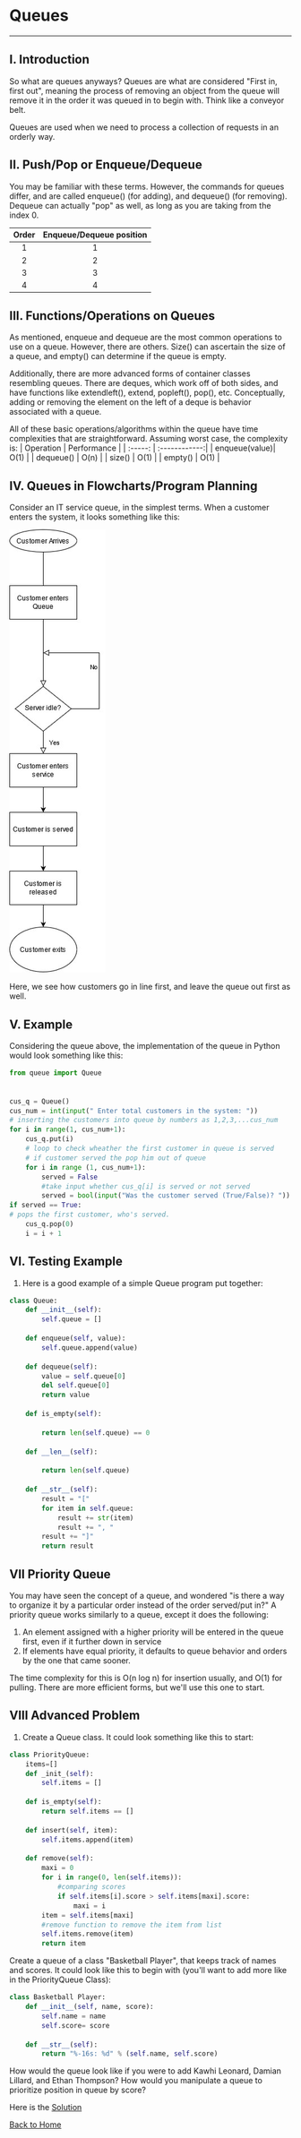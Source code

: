 # Queues
---
## I.  Introduction
So what are queues anyways?  Queues are what are considered "First in, first out", meaning the process of removing an object from the queue will remove it in the order it was queued in to begin with.  Think like a conveyor belt.

Queues are used when we need to process a collection of requests in an orderly way.

## II. Push/Pop or Enqueue/Dequeue
You may be familiar with these terms.  However, the commands for queues differ, and are called enqueue() (for adding), and dequeue() (for removing).  Dequeue can actually "pop" as well, as long as you are taking from the index 0.

|   Order   |      Enqueue/Dequeue position      |
| :-----:   | :------------:                     |
| 1         |1             |1                    |
| 2         |2             |2                    |
| 3         |3             |3                    |
| 4         |4             |4                    |

## III. Functions/Operations on Queues
As mentioned, enqueue and dequeue are the most common operations to use on a queue.  However, there are others.  Size() can ascertain the size of a queue, and empty() can determine if the queue is empty.

Additionally, there are more advanced forms of container classes resembling queues. There are deques, which work off of both sides, and have functions like extendleft(), extend, popleft(), pop(), etc.  Conceptually, adding or removing the element on the left of a deque is behavior associated with a queue.

All of these basic operations/algorithms within the queue have time complexities that are straightforward.  Assuming worst case, the complexity is:
| Operation     | Performance   |
| :-----:       | :------------:|
| enqueue(value)| O(1) |
| dequeue()     | O(n) |
| size()        | O(1) |
| empty()       | O(1) |


## IV. Queues in Flowcharts/Program Planning
Consider an IT service queue, in the simplest terms.  When a customer enters the system, it looks something like this:


![Queues Example](QueuesFlowchart.jpg)




Here, we see how customers go in line first, and leave the queue out first as well.

## V. Example
Considering the queue above, the implementation of the queue in Python would look something like this:
```Python
from queue import Queue  


cus_q = Queue()  
cus_num = int(input(" Enter total customers in the system: "))
# inserting the customers into queue by numbers as 1,2,3,...cus_num
for i in range(1, cus_num+1):
    cus_q.put(i)
    # loop to check wheather the first customer in queue is served
    # if customer served the pop him out of queue
    for i in range (1, cus_num+1):
        served = False
        #take input whether cus_q[i] is served or not served
        served = bool(input("Was the customer served (True/False)? "))
if served == True:
# pops the first customer, who's served.
    cus_q.pop(0)
    i = i + 1
```

## VI. Testing Example
1. Here is a good example of a simple Queue program put together:

```Python
class Queue:
    def __init__(self):
        self.queue = []

    def enqueue(self, value):
        self.queue.append(value)

    def dequeue(self):
        value = self.queue[0]
        del self.queue[0]
        return value

    def is_empty(self):

        return len(self.queue) == 0
    
    def __len__(self):

        return len(self.queue)

    def __str__(self):
        result = "["
        for item in self.queue:
            result += str(item)
            result += ", "
        result += "]"
        return result
```

## VII Priority Queue
You may have seen the concept of a queue, and wondered "is there a way to organize it by a particular order instead of the order served/put in?" A priority queue works similarly to a queue, except it does the following:
1. An element assigned with a higher priority will be entered in the queue first, even if it further down in service
2. If elements have equal priority, it defaults to queue behavior and orders by the one that came sooner.

The time complexity for this is O(n log n) for insertion usually, and O(1) for pulling.  There are more efficient forms, but we'll use this one to start.

## VIII Advanced Problem

1. Create a Queue class.  It could look something like this to start:
```Python
class PriorityQueue:
    items=[]
    def _init_(self):
        self.items = []

    def is_empty(self):
        return self.items == []

    def insert(self, item):
        self.items.append(item)

    def remove(self):
        maxi = 0
        for i in range(0, len(self.items)):
            #comparing scores
            if self.items[i].score > self.items[maxi].score:
                maxi = i
        item = self.items[maxi]
        #remove function to remove the item from list
        self.items.remove(item)
        return item
```

Create a queue of a class "Basketball Player", that keeps track of names and scores.  It could look like this to begin with (you'll want to add more like in the PriorityQueue Class):
```Python
class Basketball Player:
    def __init__(self, name, score):
        self.name = name
        self.score= score

    def __str__(self):
        return "%-16s: %d" % (self.name, self.score)
```
How would the queue look like if you were to add Kawhi Leonard, Damian Lillard, and Ethan Thompson?  How would you manipulate a queue to prioritize position in queue by score?

Here is the [Solution](Sol1.py)

[Back to Home](Python_Structures_Tutorial.md)
